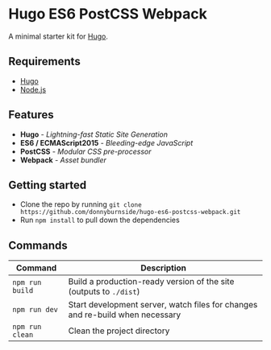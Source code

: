 # Hugo ES6 PostCSS Webpack
A minimal starter kit for [Hugo](https://gohugo.io).

## Requirements
* [Hugo](https://gohugo.io/)
* [Node.js](https://nodejs.org/)

## Features
* **Hugo** - _Lightning-fast Static Site Generation_
* **ES6 / ECMAScript2015** - _Bleeding-edge JavaScript_
* **PostCSS** - _Modular CSS pre-processor_
* **Webpack** - _Asset bundler_

## Getting started
* Clone the repo by running ``git clone https://github.com/donnyburnside/hugo-es6-postcss-webpack.git``
* Run ``npm install`` to pull down the dependencies

## Commands
| Command             | Description                                                                   |
|---------------------|-------------------------------------------------------------------------------|
| ``npm run build``   | Build a production-ready version of the site (outputs to ``./dist``)          |
| ``npm run dev``     | Start development server, watch files for changes and re-build when necessary |
| ``npm run clean``   | Clean the project directory                                                   |
